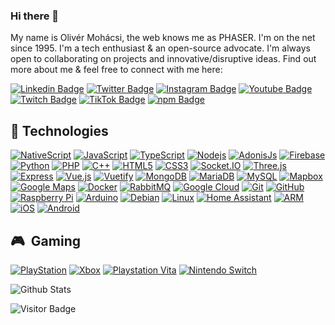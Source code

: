 ### Hi there 👋

My name is Olivér Mohácsi, the web knows me as PHASER. I'm on the net since 1995. I'm a tech enthusiast & an open-source advocate. I'm always open to collaborating on projects and innovative/disruptive ideas. Find out more about me & feel free to connect with me here:

[![Linkedin Badge](https://img.shields.io/badge/-olivermohacsi-grey?style=flat-square&logo=Linkedin&logoColor=blue&link=https://www.linkedin.com/in/olivermohacsi/)](https://www.linkedin.com/in/olivermohacsi/)
[![Twitter Badge](https://img.shields.io/badge/-oliverphaser-grey?style=flat-square&logo=twitter&logoColor=blue&link=https://www.twitter.com/oliverphaser)](https://www.twitter.com/oliverphaser)
[![Instagram Badge](https://img.shields.io/badge/-oliverphaser-grey?style=flat-square&logo=instagram&logoColor=red&link=https://instagram.com/oliverphaser/)](https://instagram.com/oliverphaser)
[![Youtube Badge](https://img.shields.io/badge/-oliverphaser-grey?style=flat-square&logo=youtube&logoColor=darkred&link=https://www.youtube.com/c/oliverphaser)](https://www.youtube.com/c/oliverphaser)
[![Twitch Badge](https://img.shields.io/badge/-oliverphaser-grey?style=flat-square&logo=twitch&logoColor=white&link=https://www.twitch.tv/oliverphaser)](https://www.twitch.tv/oliverphaser)
[![TikTok Badge](https://img.shields.io/badge/-oliverphaser-grey?style=flat-square&logo=tiktok&logoColor=white&link=https://www.tiktok.com/@oliverphaser)](https://www.tiktok.com/@oliverphaser)
[![npm Badge](https://img.shields.io/badge/-oliverphaser-grey?style=flat-square&logo=npm&logoColor=white&link=https://www.npmjs.com/~oliverphaser)](https://www.npmjs.com/~oliverphaser)

## 🔮 Technologies

[![NativeScript](https://img.shields.io/badge/-NativeScript-grey?style=flat-square&logo=nativescript&logoColor=3A58F6)](https://www.nativescript.org)
[![JavaScript](https://img.shields.io/badge/-JavaScript-grey?style=flat-square&logo=javascript)](https://www.javascript.com)
[![TypeScript](https://img.shields.io/badge/-TypeScript-grey?style=flat-square&logo=typescript)](https://www.typescriptlang.org)
[![Nodejs](https://img.shields.io/badge/-Nodejs-grey?style=flat-square&logo=Node.js)](https://nodejs.dev)
[![AdonisJs](https://img.shields.io/badge/-AdonisJs-grey?style=flat-square&logo=adonisjs)](https://adonisjs.com)
[![Firebase](https://img.shields.io/badge/-Firebase-grey?style=flat-square&logo=firebase)](https://firebase.google.com)
[![Python](https://img.shields.io/badge/-Python-grey?style=flat-square&logo=Python)](https://www.python.org)
[![PHP](https://img.shields.io/badge/-PHP-grey?style=flat-square&logo=php)](https://www.php.net)
[![C++](https://img.shields.io/badge/-C++-grey?style=flat-square&logo=cplusplus&logoColor=lightblue)](https://isocpp.org)
[![HTML5](https://img.shields.io/badge/-HTML5-grey?style=flat-square&logo=html5&logoColor=orange)](https://html.com)
[![CSS3](https://img.shields.io/badge/-CSS3-grey?style=flat-square&logo=css3&logoColor=2f61ea)](https://www.w3.org/Style/CSS/Overview.en.html)
[![Socket.IO](https://img.shields.io/badge/-Socket.IO-grey?style=flat-square&logo=socket.io)](https://socket.io)
[![Three.js](https://img.shields.io/badge/-Three.js-grey?style=flat-square&logo=three.js)](https://threejs.org)
[![Express](https://img.shields.io/badge/-Express-grey?style=flat-square&logo=express)](https://expressjs.com)
[![Vue.js](https://img.shields.io/badge/-Vue.js-grey?style=flat-square&logo=vue.js)](https://vuejs.org)
[![Vuetify](https://img.shields.io/badge/-Vuetify-grey?style=flat-square&logo=vuetify&logoColor=A9D7F8)](https://vuetifyjs.com)
[![MongoDB](https://img.shields.io/badge/-MongoDB-grey?style=flat-square&logo=mongodb)](https://www.mongodb.com)
[![MariaDB](https://img.shields.io/badge/-MariaDB-grey?style=flat-square&logo=mariadb)](https://mariadb.com)
[![MySQL](https://img.shields.io/badge/-MySQL-grey?style=flat-square&logo=mysql&logoColor=17728b)](https://www.mysql.com)
[![Mapbox](https://img.shields.io/badge/-Mapbox-grey?style=flat-square&logo=mapbox&logoColor=4061F4)](https://www.mapbox.com)
[![Google Maps](https://img.shields.io/badge/-Google%20Maps-grey?style=flat-square&logo=googlemaps&logoColor=32A351)](https://developers.google.com/maps)
[![Docker](https://img.shields.io/badge/-Docker-grey?style=flat-square&logo=docker)](https://www.docker.com)
[![RabbitMQ](https://img.shields.io/badge/-RabbitMQ-grey?style=flat-square&logo=rabbitmq)](https://www.rabbitmq.com)
[![Google Cloud](https://img.shields.io/badge/Google%20Cloud-grey?style=flat-square&logo=google-cloud)](https://cloud.google.com)
[![Git](https://img.shields.io/badge/-Git-grey?style=flat-square&logo=git)](https://git-scm.com)
[![GitHub](https://img.shields.io/badge/-GitHub-grey?style=flat-square&logo=github)](https://github.com)
[![Raspberry Pi](https://img.shields.io/badge/-Raspberry%20Pi-grey?style=flat-square&logo=Raspberry-Pi&logoColor=b6183f)](https://www.raspberrypi.com)
[![Arduino](https://img.shields.io/badge/-Arduino-grey?style=flat-square&logo=arduino)](https://www.arduino.cc)
[![Debian](https://img.shields.io/badge/-Debian-grey?style=flat-square&logo=debian)](https://www.debian.org&logoColor=D11E4F)
[![Linux](https://img.shields.io/badge/-Linux-grey?style=flat-square&logo=linux)](https://www.linux.org)
[![Home Assistant](https://img.shields.io/badge/-Home%20Assistant-grey?style=flat-square&logo=homeassistant)](https://www.home-assistant.io)
[![ARM](https://img.shields.io/badge/-ARM-grey?style=flat-square&logo=arm)](https://www.arm.com)
[![iOS](https://img.shields.io/badge/-iOS-grey?style=flat-square&logo=ios)](https://www.apple.com/ios)
[![Android](https://img.shields.io/badge/-Android-grey?style=flat-square&logo=android)](https://www.android.com)


## 🎮 &nbsp;Gaming

[![PlayStation](https://img.shields.io/badge/-PlayStation-grey?style=flat-square&logo=playstation)](https://playstation.com)
[![Xbox](https://img.shields.io/badge/-Xbox-grey?style=flat-square&logo=xbox)](https://www.xbox.com)
[![Playstation Vita](https://img.shields.io/badge/-PlayStation%20Vita-grey?style=flat-square&logo=playstationvita)](https://en.wikipedia.org/wiki/PlayStation_Vita)
[![Nintendo Switch](https://img.shields.io/badge/-Nintendo%20Switch-grey?style=flat-square&logo=nintendoswitch)](https://www.nintendo.com/switch/)

![Github Stats](https://github-readme-stats.vercel.app/api?username=oliverphaser&count_private=true&show_icons=true&theme=merko&include_all_commits=true)

![Visitor Badge](https://visitor-badge.laobi.icu/badge?page_id=oliverphaser.oliverphaser)
